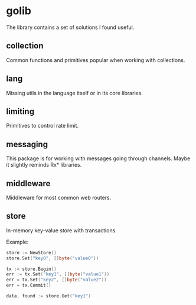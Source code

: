 # golib
The library contains a set of solutions I found useful.

## collection
Common functions and primitives popular when working with collections.

## lang
Missing utils in the language itself or in its core libraries.

## limiting
Primitives to control rate limit.

## messaging
This package is for working with messages going through channels.
Maybe it slightly reminds Rx* libraries.

## middleware
Middleware for most common web routers.

## store
In-memory key-value store with transactions.

Example:
```go
store := NewStore()
store.Set("key0", []byte("value0"))

tx := store.Begin()
err := tx.Set("key1", []byte("value1"))
err = tx.Set("key2", []byte("value2"))
err = tx.Commit()

data, found := store.Get("key1")
```
